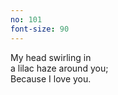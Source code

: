 ```yaml
---
no: 101
font-size: 90
---
```


My head swirling in  
a lilac haze around you;  
Because I love you.
